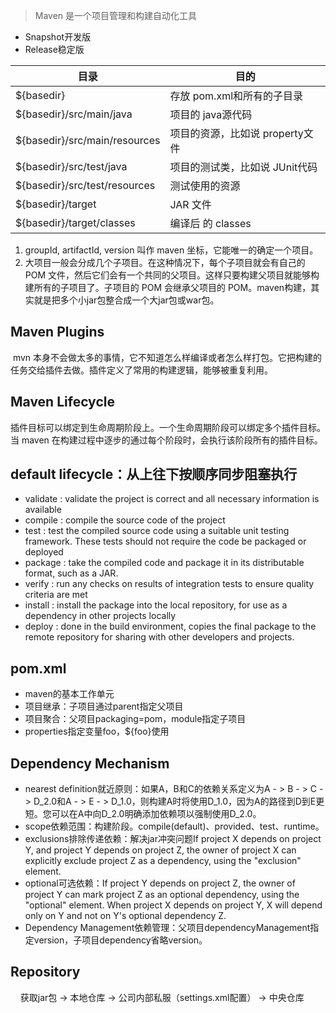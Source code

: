 > Maven 是一个项目管理和构建自动化工具

- Snapshot开发版
- Release稳定版 

| **目录**                                                | **目的**                        |
| ------------------------------------------------------- | ------------------------------- |
| ${basedir}                                              | 存放 pom.xml和所有的子目录      |
| ${basedir}/src/main/java                                | 项目的 java源代码               |
| ${basedir}/src/main/resources                           | 项目的资源，比如说 property文件 |
| ${basedir}/src/test/java                                | 项目的测试类，比如说 JUnit代码  |
| ${basedir}/src/test/resources  | 测试使用的资源                  |
| ${basedir}/target                                       | JAR 文件                        |
| ${basedir}/target/classes                                                        | 编译后 的 classes               |

1. groupId, artifactId, version 叫作 maven 坐标，它能唯一的确定一个项目。
2. 大项目一般会分成几个子项目。在这种情况下，每个子项目就会有自己的 POM 文件，然后它们会有一个共同的父项目。这样只要构建父项目就能够构建所有的子项目了。子项目的 POM 会继承父项目的 POM。maven构建，其实就是把多个小jar包整合成一个大jar包或war包。

## Maven Plugins

​     mvn 本身不会做太多的事情，它不知道怎么样编译或者怎么样打包。它把构建的任务交给插件去做。插件定义了常用的构建逻辑，能够被重复利用。

## Maven Lifecycle

​     插件目标可以绑定到生命周期阶段上。一个生命周期阶段可以绑定多个插件目标。当 maven 在构建过程中逐步的通过每个阶段时，会执行该阶段所有的插件目标。

## default lifecycle：从上往下按顺序同步阻塞执行
- validate : validate the project is correct and all necessary information is available
- compile : compile the source code of the project
- test : test the compiled source code using a suitable unit testing framework. These tests should not require the code be packaged or deployed
- package : take the compiled code and package it in its distributable format, such as a JAR.
- verify : run any checks on results of integration tests to ensure quality criteria are met
- install : install the package into the local repository, for use as a dependency in other projects locally
- deploy : done in the build environment, copies the final package to the remote repository for sharing with other developers and projects.

## pom.xml
- maven的基本工作单元
- 项目继承：子项目通过parent指定父项目
- 项目聚合：父项目packaging=pom，module指定子项目
- properties指定变量foo，${foo}使用

## Dependency Mechanism
- nearest definition就近原则：如果A，B和C的依赖关系定义为A - > B - > C - > D_2.0和A - > E - > D_1.0，则构建A时将使用D_1.0，因为A的路径到D到E更短。您可以在A中向D_2.0明确添加依赖项以强制使用D_2.0。
- scope依赖范围：构建阶段。compile(default)、provided、test、runtime。
- exclusions排除传递依赖：解决jar冲突问题If project X depends on project Y, and project Y depends on project Z, the owner of project X can explicitly exclude project Z as a dependency, using the "exclusion" element.
- optional可选依赖：If project Y depends on project Z, the owner of project Y can mark project Z as an optional dependency, using the "optional" element. When project X depends on project Y, X will depend only on Y and not on Y's optional dependency Z.
- Dependency Management依赖管理：父项目dependencyManagement指定version，子项目dependency省略version。

## Repository
    获取jar包 -> 本地仓库 -> 公司内部私服（settings.xml配置） -> 中央仓库

